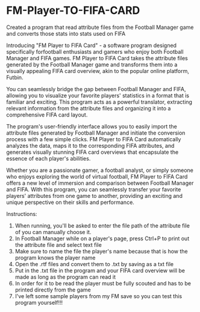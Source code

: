 # FM-Player-TO-FIFA-CARD
Created a program that read attribute files from the Football Manager game and converts those stats into stats used on FIFA

Introducing "FM Player to FIFA Card" - a software program designed specifically forfootball enthusiasts and gamers who enjoy both Football Manager and FIFA games. FM Player to FIFA Card takes the attribute files generated by the Football Manager game and transforms them into a visually appealing FIFA card overview, akin to the popular online platform, Futbin.

You can seamlessly bridge the gap between Football Manager and FIFA, allowing you to visualize your favorite players' statistics in a format that is familiar and exciting. This program acts as a powerful translator, extracting relevant information from the attribute files and organizing it into a comprehensive FIFA card layout.

The program's user-friendly interface allows you to easily import the attribute files generated by Football Manager and initiate the conversion process with a few simple clicks. FM Player to FIFA Card automatically analyzes the data, maps it to the corresponding FIFA attributes, and generates visually stunning FIFA card overviews that encapsulate the essence of each player's abilities.

Whether you are a passionate gamer, a football analyst, or simply someone who enjoys exploring the world of virtual football, FM Player to FIFA Card offers a new level of immersion and comparison between Football Manager and FIFA. With this program, you can seamlessly transfer your favorite players' attributes from one game to another, providing an exciting and unique perspective on their skills and performance.

Instructions:
1. When running, you'll be asked to enter the file path of the attribute file of you can manually choose it.
2. In Football Manager while on a player's page, press Ctrl+P to print out the attribute file and select text file
3. Make sure to name the file the player's name because that is how the program knows the player name
4. Open the .rtf files and convert them to .txt by saving as a txt file
5. Put in the .txt file in the program and your FIFA card overview will be made as long as the program can read it
6. In order for it to be read the player must be fully scouted and has to be printed directly from the game
7. I've left some sample players from my FM save so you can test this program yourself!!!
